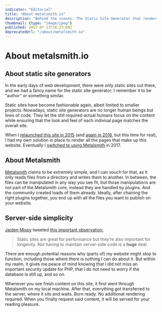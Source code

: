 ```yaml
---
indicator: "Editorial"
title: "About metalsmith.io"
description: "Behind the scenes: The Static Site Generator that renders this website."
thumbnail: {type: "image/jpeg"}
published: 2017-07-13T18:23:00Z
deprecatedUrl: "/about/metalsmith-io"
---
```


# About metalsmith.io

## About static site generators

In the early days of web development, there were only static sites out there, and we had a fancy name for the static site generator; I remember it to be “author” or something similar.

Static sites have become fashionable again, albeit limited to smaller projects. Nowadays, static site generators are no longer human beings but lines of code. They let the still required actual humans focus on the content while ensuring that the look and feel of each indiviual page matches the overall site.

When I [relaunched this site in 2015](/2015/own-your-own-data) (and [again in 2016,](/2016/redesign) but this time for real), I had my own solution in place to render all the pages that make up this website. Eventually I [switched to using Metalsmith](/2017/on-using-static-site-generators) in 2017.

## About Metalsmith

[Metalsmith](https://metalsmith.io/) claims to be extremely simple, and I can vouch for that, as it only reads files from a directory and writes them to another. In between, the files can be manipulated in any way you see fit, but those manipulations are not part of the Metalsmith core, instead they are handled by plugins. And the community created loads of them already. Ideally, after chaining the right plugins together, you end up with all the files you want to publish on your website.

## Server-side simplicity

[Jaiden Mispy‏](https://twitter.com/m1sp) tweeted [this important observation:](https://twitter.com/m1sp/status/874422289420361728)

> Static sites are great for performance but they’re also important for longevity. Not having to maintain server-side code is a **huge** deal.

There are enough potential reasons why (parts of) my website might stop to function, including those where there is nothing I can do about it. But within my realm, it gives me peace of mind knowing that I did not miss an important security update for PHP, that I do not need to worry if the database is still up, and so on.

Whenever you see fresh content on this site, it first went through Metalsmith on my local machine. After that, everything got transferred to the server, where it sits and waits. Born ready. No additional rendering required. When you finally request said content, it will be served for your reading pleasure.
